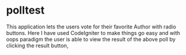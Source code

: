 # polltest
This application lets the users vote for their favorite Author with radio buttons.
Here I have used CodeIgniter to make things go easy and with oops paradigm
the user is able to view the result of the above poll by clicking the result button, 
